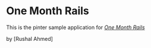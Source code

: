 # One Month Rails

This is the pinter sample application for 
[*One Month Rails*](http://onemonthrails.com)

by [Rushal Ahmed]